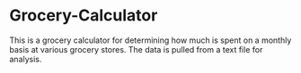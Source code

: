 # Grocery-Calculator

This is a grocery calculator for determining how much is spent on a monthly basis at various grocery stores. The data is pulled from a 
text file for analysis.

